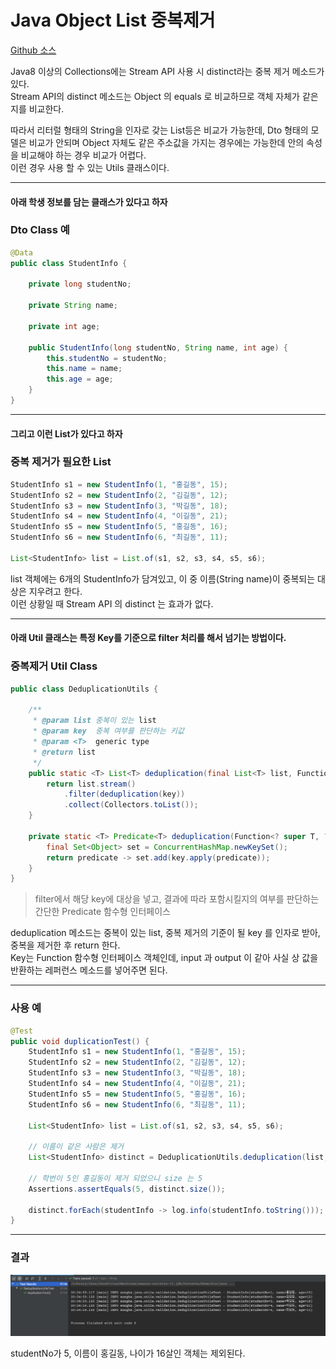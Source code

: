# Java Object List 중복제거

[Github 소스](https://github.com/sunghs/java-utils)  

Java8 이상의 Collections에는 Stream API 사용 시 distinct라는 중복 제거 메소드가 있다.  
Stream API의 distinct 메소드는 Object 의 equals 로 비교하므로 객체 자체가 같은지를 비교한다.

따라서 리터럴 형태의 String을 인자로 갖는 List등은 비교가 가능한데, Dto 형태의 모델은 비교가 안되며 Object 자체도 같은 주소값을 가지는 경우에는 가능한데 안의 속성을 비교해야 하는 경우 비교가 어렵다.  
이런 경우 사용 할 수 있는 Utils 클래스이다.

---

#### 아래 학생 정보를 담는 클래스가 있다고 하자
### Dto Class 예
```java
@Data
public class StudentInfo {

    private long studentNo;

    private String name;

    private int age;

    public StudentInfo(long studentNo, String name, int age) {
        this.studentNo = studentNo;
        this.name = name;
        this.age = age;
    }
}
```

---

#### 그리고 이런 List가 있다고 하자
### 중복 제거가 필요한 List 
```java
StudentInfo s1 = new StudentInfo(1, "홍길동", 15);
StudentInfo s2 = new StudentInfo(2, "김길동", 12);
StudentInfo s3 = new StudentInfo(3, "박길동", 18);
StudentInfo s4 = new StudentInfo(4, "이길동", 21);
StudentInfo s5 = new StudentInfo(5, "홍길동", 16);
StudentInfo s6 = new StudentInfo(6, "최길동", 11);

List<StudentInfo> list = List.of(s1, s2, s3, s4, s5, s6);
```
list 객체에는 6개의 StudentInfo가 담겨있고, 이 중 이름(String name)이 중복되는 대상은 지우려고 한다.  
이런 상황일 때 Stream API 의 distinct 는 효과가 없다.

---

#### 아래 Util 클래스는 특정 Key를 기준으로 filter 처리를 해서 넘기는 방법이다.
### 중복제거 Util Class
```java
public class DeduplicationUtils {

    /**
     * @param list 중복이 있는 list
     * @param key  중복 여부를 판단하는 키값
     * @param <T>  generic type
     * @return list
     */
    public static <T> List<T> deduplication(final List<T> list, Function<? super T, ?> key) {
        return list.stream()
            .filter(deduplication(key))
            .collect(Collectors.toList());
    }

    private static <T> Predicate<T> deduplication(Function<? super T, ?> key) {
        final Set<Object> set = ConcurrentHashMap.newKeySet();
        return predicate -> set.add(key.apply(predicate));
    }
}
```
> filter에서 해당 key에 대상을 넣고, 결과에 따라 포함시킬지의 여부를 판단하는 간단한 Predicate 함수형 인터페이스

deduplication 메소드는 중복이 있는 list, 중복 제거의 기준이 될 key 를 인자로 받아, 중복을 제거한 후 return 한다.  
Key는 Function 함수형 인터페이스 객체인데, input 과 output 이 같아 사실 상 값을 반환하는 레퍼런스 메소드를 넣어주면 된다.

---

### 사용 예
```java
@Test
public void duplicationTest() {
    StudentInfo s1 = new StudentInfo(1, "홍길동", 15);
    StudentInfo s2 = new StudentInfo(2, "김길동", 12);
    StudentInfo s3 = new StudentInfo(3, "박길동", 18);
    StudentInfo s4 = new StudentInfo(4, "이길동", 21);
    StudentInfo s5 = new StudentInfo(5, "홍길동", 16);
    StudentInfo s6 = new StudentInfo(6, "최길동", 11);

    List<StudentInfo> list = List.of(s1, s2, s3, s4, s5, s6);

    // 이름이 같은 사람은 제거
    List<StudentInfo> distinct = DeduplicationUtils.deduplication(list, StudentInfo::getName);

    // 학번이 5인 홍길동이 제거 되었으니 size 는 5
    Assertions.assertEquals(5, distinct.size());

    distinct.forEach(studentInfo -> log.info(studentInfo.toString()));
}
``` 

---

### 결과
![Java Collection](./../../../static/Language/Java/deduplicationTest.png)

studentNo가 5, 이름이 홍길동, 나이가 16살인 객체는 제외된다.